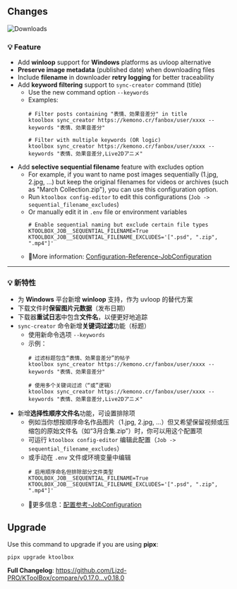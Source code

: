 ## Changes

![Downloads](https://img.shields.io/github/downloads/Ljzd-PRO/KToolBox/v0.18.0/total)

### 💡 Feature

- Add **winloop** support for **Windows** platforms as uvloop alternative
- **Preserve image metadata** (published date) when downloading files
- Include **filename** in downloader **retry logging** for better traceability
- Add **keyword filtering** support to `sync-creator` command (title)
  - Use the new command option `--keywords`
  - Examples:
    ```shell
    # Filter posts containing "表情、効果音差分" in title
    ktoolbox sync_creator https://kemono.cr/fanbox/user/xxxx --keywords "表情、効果音差分"

    # Filter with multiple keywords (OR logic)
    ktoolbox sync_creator https://kemono.cr/fanbox/user/xxxx --keywords "表情、効果音差分,Live2Dアニメ"
    ```
- Add **selective sequential filename** feature with excludes option
  - For example, if you want to name post images sequentially (1.jpg, 2.jpg, ...) but keep the original filenames for
  videos or archives (such as "March Collection.zip"), you can use this configuration option.
  - Run `ktoolbox config-editor` to edit this configurations (`Job -> sequential_filename_excludes`)
  - Or manually edit it in `.env` file or environment variables
    ```dotenv
    # Enable sequential naming but exclude certain file types
    KTOOLBOX_JOB__SEQUENTIAL_FILENAME=True
    KTOOLBOX_JOB__SEQUENTIAL_FILENAME_EXCLUDES='[".psd", ".zip", ".mp4"]'
    ```
  - 📖More information: [Configuration-Reference-JobConfiguration](https://ktoolbox.readthedocs.io/latest/configuration/reference/#ktoolbox.configuration.JobConfiguration)

[//]: # (### 🪲 Fix)

- - -

### 💡 新特性

- 为 **Windows** 平台新增 **winloop** 支持，作为 uvloop 的替代方案
- 下载文件时**保留图片元数据**（发布日期）
- 下载器**重试日志**中包含**文件名**，以便更好地追踪
- `sync-creator` 命令新增**关键词过滤**功能（标题）
  - 使用新命令选项 `--keywords`
  - 示例：
    ```shell
    # 过滤标题包含“表情、効果音差分”的帖子
    ktoolbox sync_creator https://kemono.cr/fanbox/user/xxxx --keywords "表情、効果音差分"

    # 使用多个关键词过滤（“或”逻辑）
    ktoolbox sync_creator https://kemono.cr/fanbox/user/xxxx --keywords "表情、効果音差分,Live2Dアニメ"
    ```
- 新增**选择性顺序文件名**功能，可设置排除项
  - 例如当你想按顺序命名作品图片（1.jpg, 2.jpg, ...）但又希望保留视频或压缩包的原始文件名（如“3月合集.zip”）时，你可以用这个配置项
  - 可运行 `ktoolbox config-editor` 编辑此配置（`Job -> sequential_filename_excludes`）
  - 或手动在 `.env` 文件或环境变量中编辑
    ```dotenv
    # 启用顺序命名但排除部分文件类型
    KTOOLBOX_JOB__SEQUENTIAL_FILENAME=True
    KTOOLBOX_JOB__SEQUENTIAL_FILENAME_EXCLUDES='[".psd", ".zip", ".mp4"]'
    ```
  - 📖更多信息：[配置参考-JobConfiguration](https://ktoolbox.readthedocs.io/latest/configuration/reference/#ktoolbox.configuration.JobConfiguration)
    
[//]: # (### 🪲 修复)

## Upgrade

Use this command to upgrade if you are using **pipx**:
```shell
pipx upgrade ktoolbox
```

**Full Changelog**: https://github.com/Ljzd-PRO/KToolBox/compare/v0.17.0...v0.18.0